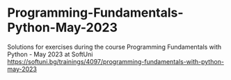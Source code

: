 # Programming-Fundamentals-Python-May-2023
Solutions for exercises during the course Programming Fundamentals with Python - May 2023 at SoftUni 
https://softuni.bg/trainings/4097/programming-fundamentals-with-python-may-2023
